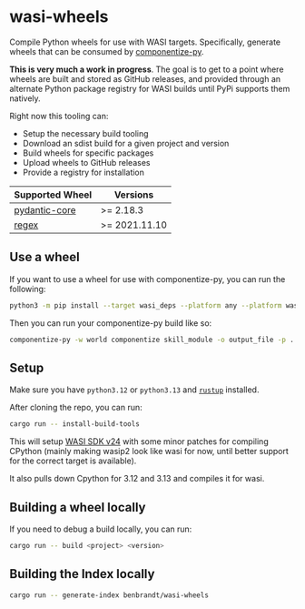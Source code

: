 # wasi-wheels

Compile Python wheels for use with WASI targets. Specifically, generate wheels that can be consumed by [componentize-py](https://github.com/bytecodealliance/componentize-py).

**This is very much a work in progress**. The goal is to get to a point where wheels are built and stored as GitHub releases, and provided through an alternate Python package registry for WASI builds until PyPi supports them natively.

Right now this tooling can:

- Setup the necessary build tooling
- Download an sdist build for a given project and version
- Build wheels for specific packages
- Upload wheels to GitHub releases
- Provide a registry for installation

| **Supported Wheel**                                      | **Versions**  |
| -------------------------------------------------------- | ------------- |
| [pydantic-core](https://pypi.org/project/pydantic-core/) | >= 2.18.3     |
| [regex](https://pypi.org/project/regex/)                 | >= 2021.11.10 |

## Use a wheel

If you want to use a wheel for use with componentize-py, you can run the following:

```sh
python3 -m pip install --target wasi_deps --platform any --platform wasi_0_0_0_wasm32 --python-version "3.12" --only-binary :all: --index-url https://benbrandt.github.io/wasi-wheels/ --extra-index-url https://pypi.org/simple --upgrade .
```

Then you can run your componentize-py build like so:

```sh
componentize-py -w world componentize skill_module -o output_file -p . -p wasi_deps
```

## Setup

Make sure you have `python3.12` or `python3.13` and [`rustup`](https://www.rust-lang.org/learn/get-started) installed.

After cloning the repo, you can run:

```sh
cargo run -- install-build-tools
```

This will setup [WASI SDK v24](https://github.com/WebAssembly/wasi-sdk) with some minor patches for compiling CPython (mainly making wasip2 look like wasi for now, until better support for the correct target is available).

It also pulls down Cpython for 3.12 and 3.13 and compiles it for wasi.

## Building a wheel locally

If you need to debug a build locally, you can run:

```sh
cargo run -- build <project> <version>
```

## Building the Index locally

```sh
cargo run -- generate-index benbrandt/wasi-wheels
```
